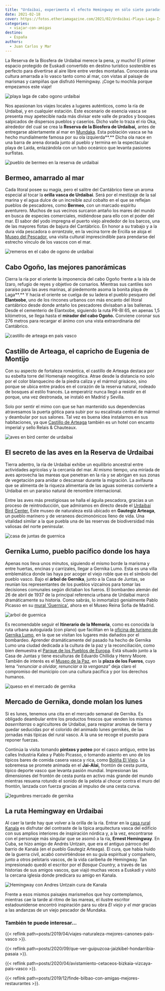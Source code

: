 ```yaml
---
title: "Urdaibai, experimenta el efecto Hemingway en sólo siete paradas"
date: 2021-02-18
cover: https://fotos.etheriamagazine.com/2021/02/Urdaibai-Playa-Laga-Isla-Izaro.jpg
categories: 
  - viajar-con-amigas
destino: 
  - España
authors: 
  - Juan Carlos y Mar
---
```


La Reserva de la Biosfera de Urdaibai merece la pena, ¡y mucho! El primer espacio protegido de Euskadi convertido en destino turístico sostenible es perfecto para divertirse al aire libre entre verdes montañas. Conocerás una cultura amarrada a lo vasco tanto como al mar, con vistas al paisaje de marismas y campiñas que disfrutó Hemingway. ¡Coge tu mochila porque empezamos este viaje!

![playa laga de cabo ogono urdaibai](https://fotos.etheriamagazine.com/2021/02/Urdaibai-Playa-Laga-Isla-Izaro.jpg "La playa Laga y la isla de Izaro, incluidas en la Reserva de Urdaibai.")

Nos apasionan los viajes locales a lugares auténticos, como la ría de Urdaibai, y en 
cualquier estación. Este escenario de esencia vasca se presenta muy apetecible nada más 
divisar este valle de prados y bosques salpicados de dispersos pueblos y caseríos. Dicho 
valle lo traza el río Oka, alrededor del cual se crea la **Reserva de la Biosfera de 
Urdaibai,** antes de entregarse abiertamente al mar en 
[Mundaka](https://www.bilbaoturismo.net/BilbaoTurismo/es/la-ola-izquierda-de-mundaka). 
Esta población vasca se ha hecho mundialmente famosa por su ola izquierda**.** Dicha ola 
nace en una barra de arena dorada junto al pueblo y termina en la espectacular playa de 
Laida, enlazándola con un tubo oceánico que levanta pasiones surfistas. 

![pueblo de bermeo en la reserva de urdaibai](https://fotos.etheriamagazine.com/2021/02/Urdaibai-bermeo.jpg "Pintoresco puerto de Bermeo.")

## Bermeo, amarrado al mar

Cada litoral posee su magia, pero el salitre del Cantábrico tiene un aroma especial al 
tocar la **orilla vasca de Urdaibai**. Será por el mestizaje de la sal marina y el agua 
dulce de un increíble azul cobalto en el que se reflejan pueblos de pescadores, como 
**Bermeo**, con un marcado espíritu aventurero. Muchos de sus vecinos surcaron antaño 
los mares del mundo en busca de especies comerciales, midiéndose para ello con el poder 
del mar. El sabor del yodo impregna el puerto viejo alrededor de los barcos, una de las 
mayores flotas de bajura del Cantábrico. En honor a su trabajo y a la dura vida 
pescadora o _arrantzale_, en la vecina torre de Ercilla se aloja el [Museo del 
Pescador](https://bizkaikoa.bizkaia.eus/detalleContenido.asp?id=52&t=1), una visita 
cultural imprescindible para prendarse del estrecho vínculo de los vascos con el mar. 

![remeros en el cabo de ogono de urdaibai](https://fotos.etheriamagazine.com/2021/02/urdaibai-cabo-ogono.jpg "Cabo Ogoño desde el mar.")

## Cabo Ogoño, las mejores panorámicas

Cierra la ría por el oriente la imponencia del cabo Ogoño frente a la isla de Ízaro, 
refugio de reyes y objetivo de corsarios. Mientras sus cantiles son paraíso para las 
aves marinas, al piedemonte asoma la bonita playa de Laga**.** Y hacia el oriente se 
cuelga de su ladera el pueblo pesquero del **Elantxobe**, uno de los rincones urbanos 
con más encanto del litoral cantábrico desde donde antaño los pescadores divisaban a las 
ballenas. Desde el cementerio de Elantxobe, siguiendo la ruta PR-BI 65, en apenas 1,5 
kilómetros, se llega hasta el **mirador del cabo Ogoño.** Conviene coronar sus 276 
metros para recargar el ánimo con una vista extraordinaria del Cantábrico. 

![castillo de arteaga en pais vasco](https://fotos.etheriamagazine.com/2021/02/urdaibai-castillo-arteaga.jpg "Castillo de Arteaga.")

## Castillo de Arteaga, el capricho de Eugenia de Montijo

Con su aspecto de fortaleza romántica, el castillo de Arteaga destaca por su esbelta 
torre del Homenaje neogótica. Atrae desde la distancia no solo por el color blanquecino 
de la piedra caliza y el mármol grisáceo, sino porque se ubica entre prados en el 
corazón de la reserva natural, rodeado de bosques al estilo francés. La emperatriz nunca 
llegó a residir en él porque, una vez destronada, se instaló en Madrid y Sevilla. 

Solo por sentir el mimo con que se han mantenido sus dependencias atravesamos la puerta 
gótica para subir por su escalinata central de mármol y deambular por sus salones. Tal 
vez es buena idea instalarnos en sus habitaciones, ya que [Castillo de 
Arteaga](http://castillodearteaga.com/) también es un hotel con encanto imperial y sello 
Relais & Chauteaux. 

![aves en bird center de urdaibai](https://fotos.etheriamagazine.com/2021/02/urdaibai-marismas-aves.jpg "Aves en la ría de Urdaibai.")

## El secreto de las aves en la Reserva de Urdaibai

Tierra adentro, la ría de Urdaibai exhibe un equilibrio ancestral entre actividades 
agrícolas y la cercanía del mar. Al mismo tiempo, una miríada de aves aprovecha las 
mareas que penetran en la ría y se abrigan en sus zonas de vegetación para anidar o 
descansar durante la migración. La avifauna que se alimenta de la riqueza alimentaria de 
las aguas someras convierte a Urdaibai en un paraíso natural de renombre internacional. 

Entre las aves más prestigiosas se halla el águila pescadora, gracias a un proceso de 
reintroducción, que admiramos en directo desde el [Urdaibai Bird 
Center.](https://www.birdcenter.org/) Este museo de naturaleza está ubicado en 
**Gautegiz Arteaga**, un pueblo marinero y de veraneos decimonónicos lleno de vida. Una 
vitalidad similar a la que puebla una de las reservas de biodiversidad más valiosas del 
norte peninsular. 

![casa de juntas de guernica](https://fotos.etheriamagazine.com/2021/02/urdaibai-guernica.jpg "Interior de la Casa de Juntas de Gernika Lumo.")

## Gernika Lumo, pueblo pacífico donde los haya

Apenas nos lleva unos minutos, siguiendo el mismo borde la marisma y entre huertas, 
encinas y carrizales, llegar a Gernika Lumo. Esta es una villa emblemática donde las 
haya por acoger el viejo roble que es el símbolo del pueblo vasco. Bajo el **árbol de 
Gernika**, junto a la Casa de Juntas, se reunían los representantes de los pueblos 
vizcaínos para tomar las decisiones comunales según dictaban los fueros. El bombardeo 
alemán del 26 de abril de 1937 de la principal referencia urbana de Urdaibai marcó 
dramáticamente su historia. Como sabrás, lo inmortalizó genialmente Pablo Picasso en su 
[mural 'Guernica'](https://www.museoreinasofia.es/coleccion/obra/guernica), ahora en el 
Museo Reina Sofía de Madrid. 

![arbol de guernica](https://fotos.etheriamagazine.com/2021/02/urdaibai-guernica-arbol.jpg "Roble de Gernika Lumo, símbolo del pueblo vasco.")

Es recomendable seguir el **Itinerario de la Memoria**, como es conocida la ruta urbana 
autoguiada (con plano) que facilitan en la [oficina de turismo de Gernika 
Lumo](http://turismo.gernika-lumo.net/es-es/Paginas/default.aspx), en la que se visitan 
los lugares más dañados por el bombardeo. Aprender dramáticamente del pasado ha hecho de 
Gernika Lumo una ciudad dedicada a la cultura de la paz y la reconciliación, como bien 
demuestra el [Parque de los Pueblos de 
Europa](https://turismo.euskadi.eus/es/museos/parque-de-los-pueblos-de-europa/aa30-12375/es/). 
Está situado junto a la Casa de Juntas y tiene esculturas de Eduardo Chillida y Henry 
Moore. También de interés es el [Museo de la Paz](https://www.museodelapaz.org/), en la 
**plaza de los Fueros**, cuyo lema _“renunciar a olvidar, renunciar a la venganza”_ deja 
claro el compromiso del municipio con una cultura pacífica y por los derechos humanos. 

![queso en el mercado de gernika](https://fotos.etheriamagazine.com/2021/02/urdaibai-mercado-guernica-quesos.jpg "El queso es uno de los productos estrella del mercado semanal de Gernika.")

## Mercado de Gernika, donde molan los lunes

Si es lunes, tenemos una cita en el mercado semanal de Gernika. Es obligado deambular 
entre los productos frescos que venden los mismos _baserritarras_ o agricultores de 
Urdaibai, para respirar aromas de tierra y quedar seducidas por el colorido del animado 
lunes gernikés, de las jornadas más típicas del rural vasco. A la una se recoge el 
puesto para reponer fuerzas. 

Continúa la visita tomando **pintxos y poteo** por el casco antiguo, entre las calles 
Industria Kalea y Pablo Picasso, o tomando asiento en uno de los típicos bares de comida 
casera vasca y rica, como [Boliña El Viejo](https://www.restaurantebolinaelviejo.com/). 
La sobremesa se promete animada en el **Jai-Alai,** frontón de cesta punta, típico 
deporte vasco que levanta pasión mundial. Impresionan las dimensiones del frontón de 
cesta punta en activo más grande del mundo mientras resuena rotundo el sonido de la 
pelota al chocar contra el muro del frontón, lanzada con fuerza gracias al impulso de 
una cesta curva. 

![legumbres mercado de gernika](https://fotos.etheriamagazine.com/2021/02/urdaibai-mercado-gernika.jpg "Puesto de legumbres del mercado de los lunes en Gernika.")

## La ruta Hemingway en Urdaibai

Al caer la tarde hay que volver a la orilla de la ría. Entrar en la [casa rural 
Kanala](https://casarural-kanala.com/) es disfrutar del contraste de la típica 
arquitectura vasca del edificio con sus amplios interiores de inspiración nórdica y, a 
la vez, encontrarse con el personaje más singular que se asomó a la ría, **Ernest 
Hemingway**. En Cuba, se hizo amigo de Andrés Untzain, que era el antiguo párroco del 
barrio de Kanala (en el pueblo Gautegiz Arteaga). El cura, que había huido de la guerra 
civil, acabó convirtiéndose en su guía espiritual y compañero, junto a otros pelotaris 
vascos, de la vida caribeña de Hemingway. Tan impresionado quedó el escritor por el 
_Basque Country,_ a través de las historias de sus amigos vascos, que viajó muchas veces 
a Euskadi y visitó la cercana iglesia donde predicara su amigo en Kanala. 

![Hemingway con Andres Untzain cura de Kanala](https://fotos.etheriamagazine.com/2021/02/hemingway-en-pais-vasco.jpg "Fotografía de Hemingway con sus amigos vascos.")

Frente a esos mismos paisajes marismeños que hoy contemplamos, mientras cae la tarde al 
ritmo de las mareas, el ilustre escritor estadounidense encontró inspiración para su 
obra _El viejo y el mar_ gracias a las andanzas de un viejo pescador de Mundaka. 

### También te puede interesar...

{{< reflink path=posts/2019/04/viajes-naturaleza-mejores-canones-pais-vasco >}}. 

{{< reflink path=posts/2020/09/que-ver-guipuzcoa-jaizkibel-hondarribia-pasaia >}}. 

{{< reflink path=posts/2020/04/avistamiento-cetaceos-bizkaia-vizcaya-pais-vasco >}}. 

{{< reflink path=posts/2019/12/finde-bilbao-con-amigas-mejores-restaurantes >}}.
